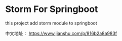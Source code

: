 # Storm For Springboot  
  this project add storm module to springboot 
  
  中文地址： https://www.jianshu.com/p/816b2a8a983f
